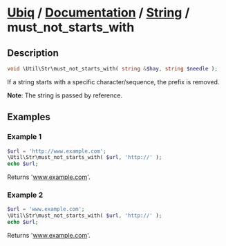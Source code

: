 [Ubiq](https://github.com/Pixel418/Ubiq#readme) / [Documentation](../index.md#readme) / [String](../index.md#string) / must_not_starts_with
======


Description
-------- 

```php
void \Util\Str\must_not_starts_with( string &$hay, string $needle );
```

If a string starts with a specific character/sequence, the prefix is removed.

**Note**: The string is passed by reference.



Examples
--------

### Example 1

```php
$url = 'http://www.example.com';
\Util\Str\must_not_starts_with( $url, 'http://' );
echo $url;
```
Returns 'www.example.com'.

### Example 2

```php
$url = 'www.example.com';
\Util\Str\must_not_starts_with( $url, 'http://' );
echo $url;
```
Returns 'www.example.com'.
